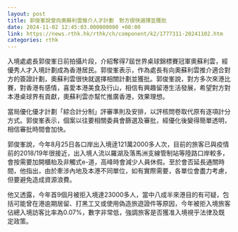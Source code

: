```yaml
---
layout: post
title: 郭俊峯說曾向奧蘇利雲推介人才計劃　對方很快選擇並獲批
date: 2024-11-02 12:45:03.000000000 +08:00
link: https://news.rthk.hk/rthk/ch/component/k2/1777311-20241102.htm
categories: rthk
---
```


入境處處長郭俊峯日前拍攝片段，介紹奪得7屆世界桌球錦標賽冠軍奧蘇利雲，經優秀人才入境計劃成為香港居民。郭俊峯表示，作為處長有向奧蘇利雲推介適合對方的簽證計劃，奧蘇利雲很快就選擇相關計劃並獲批。郭俊峯說，對方多次來港比賽，對香港有感情，喜愛本港美食及行山，相信有興趣留港生活發展，希望對方對本港桌球界有貢獻，奧蘇利雲亦幫忙推廣香港，效果理想。

當局優化優才計劃「綜合計分制」評審準則及安排，以評核問卷取代原有逐項計分方式。郭俊峯表示，個案以往要相關委員會篩選及審批，經優化後變得簡單透明，相信審批時間會加快。

郭俊峯說，今年8月25日各口岸出入境逹121萬2000多人次，目前的旅客已與疫情前的2018/19年很接近，出入境人流以羅湖及落馬洲支線管制站等陸路口岸較多，會按需要加開櫃枱及非觸式e-道，高峰時會減少人員休假。至於會否延長通關時間，他指出，由於牽涉內地及本港不同單位，如有實際需要，各單位會盡力考慮，但要避免造成資源浪費。

他又透露，今年首9個月被拒入境達23000多人，當中八成半來港目的有可疑，包括可能曾在港逾期居留、打黑工又或使用偽造旅遊證件等原因，今年被拒入境旅客佔總入境訪客比率為0.07%，數字非常低，強調旅客是否獲准入境視乎法律及既定政策。
